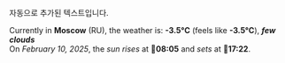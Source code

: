 
자동으로 추가된 텍스트입니다.

<!--START_SECTION:weather:moscow-->
Currently in **Moscow** (RU), the weather is: **-3.5°C** (feels like **-3.5°C**), ***few clouds***<br/>
On *February 10, 2025*, the *sun rises* at 🌅**08:05** and *sets* at 🌇**17:22**.
<!--END_SECTION:weather-->

